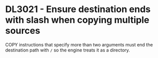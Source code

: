 # DL3021 - Ensure destination ends with slash when copying multiple sources

COPY instructions that specify more than two arguments must end the destination path with `/` so the engine treats it as a directory.
